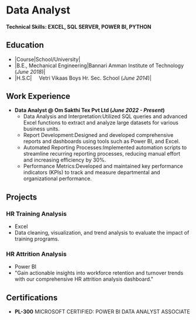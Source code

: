 # Data Analyst

#### Technical Skills: EXCEL, SQL SERVER, POWER BI, PYTHON

## Education
- |Course|School/University|
- |B.E., Mechanical Engineering|Bannari Amman Institute of Technology (_June 2018_)|
- |H.S.C|    &nbsp; &nbsp; Vetri Vikaas Boys Hr. Sec. School (_June 2014_)|
  
## Work Experience
- **Data Analyst @ Om Sakthi Tex Pvt Ltd (_June 2022 - Present_)**      
    - Data Analysis and Interpretation:Utilized SQL queries and advanced Excel functions to extract and analyze large datasets for various business units.  
    - Report Development:Designed and developed comprehensive reports and dashboards using tools such as Power BI, and Excel.  
    - Automated Reporting Processes:Implemented automation scripts to streamline recurring reporting processes, reducing manual effort and increasing efficiency by 30%.  
    - Performance Metrics:Developed and maintained key performance indicators (KPIs) to track and measure departmental and organizational performance.  

## Projects
### HR Training Analysis  
- Excel
- Data cleaning, visualization, and trend analysis to evaluate the impact of training programs.  
### HR Attrition Analysis
- Power BI
- "Gain actionable insights into workforce retention and turnover trends with our comprehensive HR attrition analysis dashboard."

## Certifications
- **PL-300** MICROSOFT CERTIFIED: POWER BI DATA ANALYST ASSOCIATE
